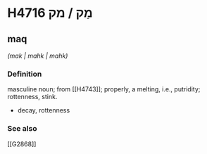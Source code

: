 # H4716 מַק / מק

## maq

_(mak | mahk | mahk)_

### Definition

masculine noun; from [[H4743]]; properly, a melting, i.e., putridity; rottenness, stink.

- decay, rottenness
### See also

[[G2868]]

